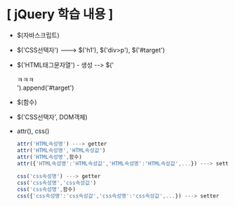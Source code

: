 # [  jQuery 학습 내용 ]



- $(자바스크립트)
- $('CSS선택자')   ---> $('h1'), $('div>p'), $('#target')
- $('HTML태그문자열') - 생성 --> $('<div>ㅋㅋㅋ</div>').append('#target')
- $(함수)
- $('CSS선택자', DOM객체)

- attr(), css()

  ```javascript
  attr('HTML속성명') ---> getter
  attr('HTML속성명','HTML속성값')
  attr('HTML속성명',함수)
  attr({'HTML속성명':'HTML속성값','HTML속성명':'HTML속성값',...}) ---> setter
        
  css('css속성명') ---> getter
  css('css속성명','css속성값')
  css('css속성명',함수)
  css({'css속성명':'css속성값','css속성명':'css속성값',...}) ---> setter
  ```

  
